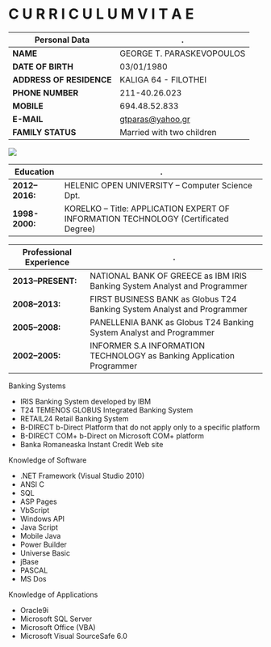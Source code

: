 # C U R R I C U L U M   V I T A E

Personal Data|.
-|-
**NAME**|GEORGE T. PARASKEVOPOULOS
**DATE OF BIRTH**|03/01/1980
**ADDRESS OF RESIDENCE**|KALIGA 64 - FILOTHEI
**PHONE NUMBER**|211-40.26.023
**MOBILE**|694.48.52.833
**E-MAIL**|gtparas@yahoo.gr
**FAMILY STATUS**|Married with two children

![](https://github.com/gtparas/resume/blob/02caced67dfffd3e235fd5f7cf575e8a67f45e23/twitter.jpg?raw=true)


Education|.
-|-
**2012–2016:**|HELENIC OPEN UNIVERSITY – Computer Science Dpt.
**1998-2000:**|KORELKO – Title: APPLICATION EXPERT OF INFORMATION TECHNOLOGY (Certificated Degree)

Professional Experience|.
-|-
**2013–PRESENT:**|NATIONAL BANK OF GREECE as IBM IRIS Banking System Analyst and Programmer
**2008–2013:**|FIRST BUSINESS BANK as Globus T24 Banking System Analyst and Programmer
**2005–2008:**|PANELLENIA BANK as Globus T24 Banking System Analyst and Programmer
**2002–2005:**|INFORMER S.A INFORMATION TECHNOLOGY as Banking Application Programmer

Banking Systems
* IRIS Banking System developed by IBM
* T24 TEMENOS GLOBUS Integrated Banking System
* RETAIL24 Retail Banking System
* B-DIRECT b-Direct Platform that do not apply only to a specific platform
* B-DIRECT COM+ b-Direct on Microsoft COM+ platform
* Banka Romaneaska Instant Credit Web site

Knowledge of Software
* .NET Framework (Visual Studio 2010)
* ANSI C
* SQL
* ASP Pages
* VbScript
* Windows API
* Java Script
* Mobile Java
* Power Builder
* Universe Basic
* jBase
* PASCAL
* MS Dos

Knowledge of Applications
* Oracle9i
* Microsoft SQL Server
* Microsoft Office (VBA)
* Microsoft Visual SourceSafe 6.0

